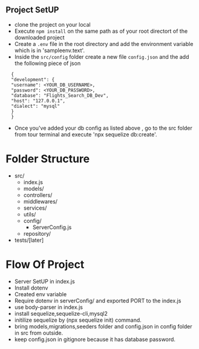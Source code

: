 ## Project SetUP

- clone the project on your local
- Execute `npm install` on the same path as of your root directort of the downloaded project
- Create a `.env` file in the root directory and add the environment variable which is in 'sampleenv.text'.
- Inside the `src/config` folder create a new file `config.json` and the add the following piece of json

```
  {
  "development": {
  "username": <YOUR_DB_USERNAME>,
  "password": <YOUR_DB_PASSWORD>,
  "database": "Flights_Search_DB_Dev",
  "host": "127.0.0.1",
  "dialect": "mysql"
  }
  }

```

- Once you've added your db config as listed above , go to the src folder from tour terminal and
  execute 'npx sequelize db:create'.

# Folder Structure

- src/
  - index.js
  - models/
  - controllers/
  - middlewares/
  - services/
  - utils/
  - config/
    - ServerConfig.js
  - repository/
- tests/[later]

# Flow Of Project

- Server SetUP in index.js
- Install dotenv
- Created env variable
- Require dotenv in serverConfig/ and exported PORT to the index.js
- use body-parser in index.js
- install sequelize,sequelize-cli,mysql2
- initilize sequelize by (npx sequelize init) command.
- bring models,migrations,seeders folder and config.json in config folder in src from outside.
- keep config.json in gitignore because it has database password.
